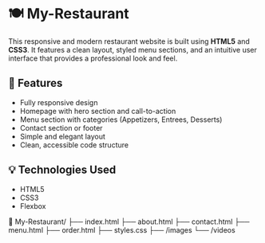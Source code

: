 # 🍽️ My-Restaurant

This responsive and modern restaurant website is built using **HTML5** and **CSS3**. It features a clean layout, styled menu sections, and an intuitive user interface that provides a professional look and feel.

## 📌 Features

- Fully responsive design
- Homepage with hero section and call-to-action
- Menu section with categories (Appetizers, Entrees, Desserts)
- Contact section or footer
- Simple and elegant layout
- Clean, accessible code structure

## 💡 Technologies Used

- HTML5
- CSS3
- Flexbox

 📁 My-Restaurant/
├── index.html
├── about.html
├── contact.html
├── menu.html
├── order.html
├── styles.css
├── /images
└── /videos
 

